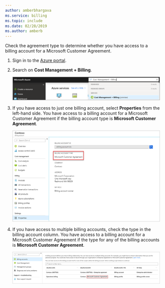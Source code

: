 ```yaml
---
author: amberbhargava
ms.service: billing
ms.topic: include
ms.date: 02/28/2019
ms.author: amberb
---
```


Check the agreement type to determine whether you have access to a billing account for a Microsoft Customer Agreement.

1. Sign in to the [Azure portal]( http://portal.azure.com).

2. Search on **Cost Management + Billing**.

   ![Screenshot that shows Azure portal search](./media/billing-check-mca/billing-search-cost-management-billing.png)

3. If you have access to just one billing account, select **Properties** from the left-hand side. You have access to a billing account for a Microsoft Customer Agreement if the billing account type is **Microsoft Customer Agreement**.

    ![Screenshot that shows microsoft customer agreement in properties page](./media/billing-check-mca/billing-mca-property.png)

4. If you have access to multiple billing accounts, check the type in the billing account column. You have access to a billing account for a Microsoft Customer Agreement if the type for any of the billing accounts is **Microsoft Customer Agreement**.

    ![Screenshot that shows microsoft customer agreement in billing account list page](./media/billing-check-mca/billing-mca-in-the-list.png)
